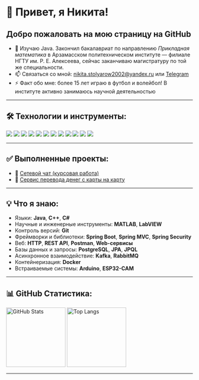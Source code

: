 # 👋 Привет, я Никита!

## Добро пожаловать на мою страницу на GitHub

- 👀 Изучаю Java. Закончил бакалавриат по направлению *Прикладная математика* в Арзамасском политехническом институте — филиале НГТУ им. Р. Е. Алексеева, сейчас заканчиваю магистратуру по той же специальности.  
- 📫 Связаться со мной: [nikita.stolyarow2002@yandex.ru](mailto:nikita.stolyarow2002@yandex.ru) или [Telegram](https://t.me/iTempest0)  
- ⚡ Факт обо мне: более 15 лет играю в футбол и волейбол! В институте активно занимаюсь научной деятельностью  

---

## 🛠️ Технологии и инструменты:

<p align="left">
  <img src="https://img.shields.io/badge/Java-%23ED8B00.svg?style=for-the-badge&logo=java&logoColor=white"/>
  <img src="https://img.shields.io/badge/Spring%20Boot-6DB33F?style=for-the-badge&logo=springboot&logoColor=white"/>
  <img src="https://img.shields.io/badge/Spring%20Security-6DB33F?style=for-the-badge&logo=springsecurity&logoColor=white"/>
  <img src="https://img.shields.io/badge/Docker-2496ED?style=for-the-badge&logo=docker&logoColor=white"/>
  <img src="https://img.shields.io/badge/Kafka-231F20?style=for-the-badge&logo=apachekafka&logoColor=white"/>
  <img src="https://img.shields.io/badge/RabbitMQ-FF6600?style=for-the-badge&logo=rabbitmq&logoColor=white"/>
  <img src="https://img.shields.io/badge/PostgreSQL-336791?style=for-the-badge&logo=postgresql&logoColor=white"/>
  <img src="https://img.shields.io/badge/Git-F05032?style=for-the-badge&logo=git&logoColor=white"/>
  <img src="https://img.shields.io/badge/Postman-FF6C37?style=for-the-badge&logo=postman&logoColor=white"/>
  <img src="https://img.shields.io/badge/Arduino-00979D?style=for-the-badge&logo=arduino&logoColor=white"/>
  <img src="https://img.shields.io/badge/MATLAB-0076A8?style=for-the-badge&logo=mathworks&logoColor=white"/>
  <img src="https://img.shields.io/badge/LabVIEW-FFD700?style=for-the-badge&logo=national-instruments&logoColor=black"/>
</p>

---

## ✅ Выполненные проекты:

- 📝 [Сетевой чат (курсовая работа)](https://github.com/Nikitastolyarow/kurs_Chat.git)  
- 💸 [Сервис перевода денег с карты на карту](https://github.com/Nikitastolyarow/transferMoney.git)  

---

## 💡 Что я знаю:

- Языки: **Java**, **C++**, **C#**
- Научные и инженерные инструменты: **MATLAB**, **LabVIEW**
- Контроль версий: **Git**
- Фреймворки и библиотеки: **Spring Boot**, **Spring MVC**, **Spring Security**
- Веб: **HTTP**, **REST API**, **Postman**, **Web-сервисы**
- Базы данных и запросы: **PostgreSQL**, **JPA**, **JPQL**
- Асинхронное взаимодействие: **Kafka**, **RabbitMQ**
- Контейнеризация: **Docker**
- Встраиваемые системы: **Arduino**, **ESP32-CAM**

---

## 📊 GitHub Статистика:

<p align="left">
  <img src="https://github-readme-stats.vercel.app/api?username=Nikitastolyarow&show_icons=true&theme=tokyonight&locale=ru" alt="GitHub Stats" height="160"/>
  <img src="https://github-readme-stats.vercel.app/api/top-langs/?username=Nikitastolyarow&layout=compact&theme=tokyonight&locale=ru" alt="Top Langs" height="160"/>
</p>

---

<!---
Nikitastolyarow/Nikitastolyarow is a ✨ special ✨ repository because its `README.md` (this file) appears on your GitHub profile.
You can click the Preview link to take a look at your changes.
--->

